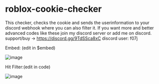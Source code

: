 # roblox-cookie-checker
This checker, checks the cookie and sends the userinformation to your discord webhook where you can also filter it.
If you want more and better advanced codes like these join my discord server or add me on discord. 
support/buy -> https://discord.gg/9TdSSca8xC
discord user: f07j



Embed: (edit in $embed)


![image](https://github.com/user-attachments/assets/2abf0744-47f1-4494-9f03-9cccb5d8eb91)



Hit Filter:(edit in code)


![image](https://github.com/user-attachments/assets/cecbdaff-4027-4cf5-adc1-862b3a18010b)


